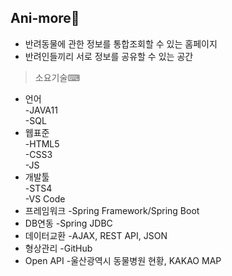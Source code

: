 ## Ani-more🐶
- 반려동물에 관한 정보를 통합조회할 수 있는 홈페이지  
- 반려인들끼리 서로 정보를 공유할 수 있는 공간

>소요기술⌨
* 언어  
  -JAVA11  
  -SQL  
* 웹표준  
  -HTML5  
  -CSS3  
  -JS  
* 개발툴  
  -STS4  
  -VS Code
* 프레임워크
  -Spring Framework/Spring Boot
* DB연동
  -Spring JDBC
* 데이터교환
  -AJAX, REST API, JSON
* 형상관리
  -GitHub
* Open API
  -울산광역시 동물병원 현황, KAKAO MAP

